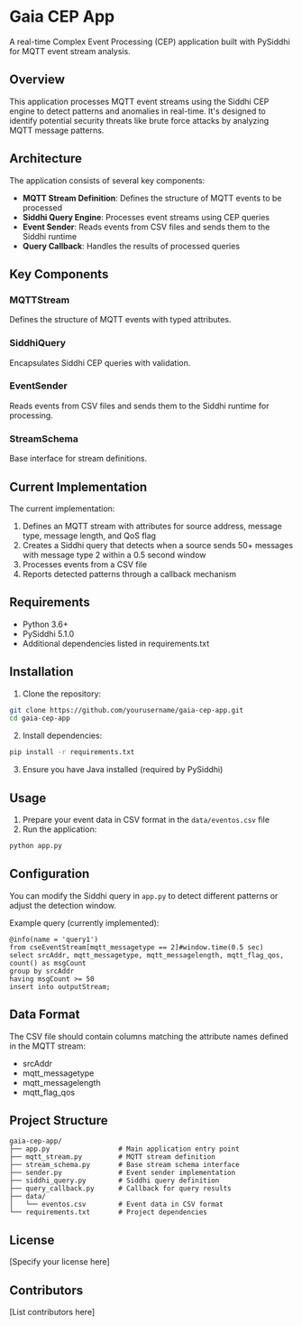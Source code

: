 # Gaia CEP App

A real-time Complex Event Processing (CEP) application built with PySiddhi for MQTT event stream analysis.

## Overview

This application processes MQTT event streams using the Siddhi CEP engine to detect patterns and anomalies in real-time. It's designed to identify potential security threats like brute force attacks by analyzing MQTT message patterns.

## Architecture

The application consists of several key components:

- **MQTT Stream Definition**: Defines the structure of MQTT events to be processed
- **Siddhi Query Engine**: Processes event streams using CEP queries
- **Event Sender**: Reads events from CSV files and sends them to the Siddhi runtime
- **Query Callback**: Handles the results of processed queries

## Key Components

### MQTTStream

Defines the structure of MQTT events with typed attributes.

### SiddhiQuery

Encapsulates Siddhi CEP queries with validation.

### EventSender

Reads events from CSV files and sends them to the Siddhi runtime for processing.

### StreamSchema

Base interface for stream definitions.

## Current Implementation

The current implementation:

1. Defines an MQTT stream with attributes for source address, message type, message length, and QoS flag
2. Creates a Siddhi query that detects when a source sends 50+ messages with message type 2 within a 0.5 second window
3. Processes events from a CSV file
4. Reports detected patterns through a callback mechanism

## Requirements

- Python 3.6+
- PySiddhi 5.1.0
- Additional dependencies listed in requirements.txt

## Installation

1. Clone the repository:
```bash
git clone https://github.com/yourusername/gaia-cep-app.git
cd gaia-cep-app
```

2. Install dependencies:
```bash
pip install -r requirements.txt
```

3. Ensure you have Java installed (required by PySiddhi)

## Usage

1. Prepare your event data in CSV format in the `data/eventos.csv` file
2. Run the application:
```bash
python app.py
```

## Configuration

You can modify the Siddhi query in `app.py` to detect different patterns or adjust the detection window.

Example query (currently implemented):
```
@info(name = 'query1')
from cseEventStream[mqtt_messagetype == 2]#window.time(0.5 sec)
select srcAddr, mqtt_messagetype, mqtt_messagelength, mqtt_flag_qos, count() as msgCount
group by srcAddr
having msgCount >= 50
insert into outputStream;
```

## Data Format

The CSV file should contain columns matching the attribute names defined in the MQTT stream:
- srcAddr
- mqtt_messagetype
- mqtt_messagelength
- mqtt_flag_qos

## Project Structure

```
gaia-cep-app/
├── app.py                 # Main application entry point
├── mqtt_stream.py         # MQTT stream definition
├── stream_schema.py       # Base stream schema interface
├── sender.py              # Event sender implementation
├── siddhi_query.py        # Siddhi query definition
├── query_callback.py      # Callback for query results
├── data/
│   └── eventos.csv        # Event data in CSV format
└── requirements.txt       # Project dependencies
```

## License

[Specify your license here]

## Contributors

[List contributors here]